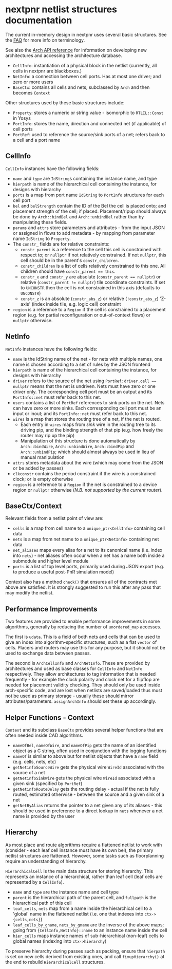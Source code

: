 # nextpnr netlist structures documentation

The current in-memory design in nextpnr uses several basic structures. See the
[FAQ](faq.md) for more info on terminology.

See also the [Arch API reference](archapi.md) for information on developing new architectures and accessing the architecture database.

 - `CellInfo`: instantiation of a physical block in the netlist (currently, all cells in nextpnr are blackboxes.)
 - `NetInfo`: a connection between cell ports. Has at most one driver; and zero or more users
 - `BaseCtx`: contains all cells and nets, subclassed by `Arch` and then becomes `Context`

Other structures used by these basic structures include:
 - `Property`: stores a numeric or string value - isomorphic to `RTLIL::Const` in Yosys
 - `PortInfo`: stores the name, direction and connected net (if applicable) of cell ports
 - `PortRef`: used to reference the source/sink ports of a net; refers back to a cell and a port name

## CellInfo

`CellInfo` instances have the following fields:

 - `name` and `type` are `IdString`s containing the instance name, and type
 - `hierpath` is name of the hierarchical cell containing the instance, for designs with hierarchy
 - `ports` is a map from port name `IdString` to `PortInfo` structures for each cell port
 - `bel` and `belStrength` contain the ID of the Bel the cell is placed onto; and placement strength of the cell; if placed. Placement/ripup should always be done by `Arch::bindBel` and `Arch::unbindBel` rather than by manipulating these fields.
 - `params` and `attrs` store parameters and attributes - from the input JSON or assigned in flows to add metadata - by mapping from parameter name `IdString` to `Property`.
 - The `constr_` fields are for relative constraints:
    - `constr_parent` is a reference to the cell this cell is constrained with respect to; or `nullptr` if not relatively constrained. If not `nullptr`, this cell should be in the parent's `constr_children`.
    - `constr_children` is a list of cells relatively constrained to this one. All children should have `constr_parent == this`. 
    - `constr_x` and `constr_y` are absolute (`constr_parent == nullptr`) or relative (`constr_parent != nullptr`) tile coordinate constraints. If set to `UNCONSTR` then the cell is not constrained in this axis (defaults to `UNCONSTR`)
    - `constr_z` is an absolute (`constr_abs_z`) or relative (`!constr_abs_z`) 'Z-axis' (index inside tile, e.g. logic cell) constraint
 - `region` is a reference to a `Region` if the cell is constrained to a placement region (e.g. for partial reconfiguration or out-of-context flows) or `nullptr` otherwise.

## NetInfo

`NetInfo` instances have the following fields:

 - `name` is the IdString name of the net - for nets with multiple names, one name is chosen according to a set of rules by the JSON frontend
 - `hierpath` is name of the hierarchical cell containing the instance, for designs with hierarchy
 - `driver` refers to the source of the net using `PortRef`; `driver.cell == nullptr` means that the net is undriven. Nets must have zero or one driver only. The corresponding cell port must be an output and its `PortInfo::net` must refer back to this net.
 - `users` contains a list of `PortRef` references to sink ports on the net. Nets can have zero or more sinks. Each corresponding cell port must be an input or inout; and its `PortInfo::net` must refer back to this net.
 - `wires` is a map that stores the routing tree of a net, if the net is routed.
    - Each entry in `wires` maps from *sink* wire in the routing tree to its driving pip, and the binding strength of that pip (e.g. how freely the router may rip up the pip)
    - Manipulation of this structure is done automatically by `Arch::bindWire`, `Arch::unbindWire`, `Arch::bindPip` and `Arch::unbindPip`; which should almost always be used in lieu of manual manipulation
 - `attrs` stores metadata about the wire (which may come from the JSON or be added by passes)
 - `clkconstr` contains the period constraint if the wire is a constrained clock; or is empty otherwise
 - `region` is a reference to a `Region` if the net is constrained to a device region or `nullptr` otherwise (_N.B. not supported by the current router_).

## BaseCtx/Context

Relevant fields from a netlist point of view are:
 - `cells` is a map from cell name to a `unique_ptr<CellInfo>` containing cell data
 - `nets` is a map from net name to a `unique_ptr<NetInfo>` containing net data
 - `net_aliases` maps every alias for a net to its canonical name (i.e. index into `nets`) - net aliases often occur when a net has a name both inside a submodule and higher level module
 - `ports` is a list of top level ports, primarily used during JSON export (e.g. to produce a useful post-PnR simulation model)

Context also has a method `check()` that ensures all of the contracts met above are satisfied. It is strongly suggested to run this after any pass that may modify the netlist.

## Performance Improvements

Two features are provided to enable performance improvements in some algorithms, generally by reducing the number of `unordered_map` accesses.

The first is `udata`. This is a field of both nets and cells that can be used to give an index into algorithm-specific structures, such as a flat `vector` of cells. Placers and routers may use this for any purpose, but it should not be used to exchange data between passes.

The second is `ArchCellInfo` and `ArchNetInfo`. These are provided by architectures and used as base classes for `CellInfo` and `NetInfo` respectively. They allow architectures to tag information that is needed frequently - for example the clock polarity and clock net for a flipflop are needed for placement validity checking. They should only be used inside arch-specific code, and are lost when netlists are saved/loaded thus must not be used as primary storage - usually these should mirror attributes/parameters. `assignArchInfo` should set these up accordingly.

## Helper Functions - Context

`Context` and its subclass `BaseCtx` provides several helper functions that are often needed inside CAD algorithms.

 - `nameOfBel`, `nameOfWire`, and `nameOfPip` gets the name of an identified object as a C string, often used in conjunction with the logging functions
 - `nameOf` is similar to above but for netlist objects that have a `name` field (e.g. cells, nets, etc)
 - `getNetinfoSourceWire` gets the physical wire `WireId` associated with the source of a net
 - `getNetinfoSinkWire` gets the physical wire `WireId` associated with a given sink (specified by `PortRef`)
 - `getNetinfoRouteDelay` gets the routing delay - actual if the net is fully routed, estimated otherwise - between the source and a given sink of a net
 - `getNetByAlias` returns the pointer to a net given any of its aliases - this should be used in preference to a direct lookup in `nets` whenever a net name is provided by the user

## Hierarchy

As most place and route algorithms require a flattened netlist to work with (consider - each leaf cell instance must have its own bel), the primary netlist structures are flattened. However, some tasks such as floorplanning require an understanding of hierarchy. 

`HierarchicalCell` is the main data structure for storing hierarchy. This represents an instance of a hierarchical, rather than leaf cell (leaf cells are represented by a `CellInfo`).

 - `name` and `type` are the instance name and cell type
 - `parent` is the hierarchical path of the parent cell, and `fullpath` is the hierarchical path of this cell
 - `leaf_cells`, `nets` map from a name inside the hierarchical cell to a 'global' name in the flattened netlist (i.e. one that indexes into `ctx->{cells,nets}`)
 - `leaf_cells_by_gname`, `nets_by_gname` are the inverse of the above maps; going from `{CellInfo,NetInfo}::name` to an instance name inside the cell
 - `hier_cells` maps instance names of sub-hierarchical (non-leaf) cells to global names (indexing into `ctx->hierarchy`)

To preserve hierarchy during passes such as packing, ensure that `hierpath` is set on new cells derived from existing ones, and call `fixupHierarchy()` at the end to rebuild `HierarchicalCell` structures.
